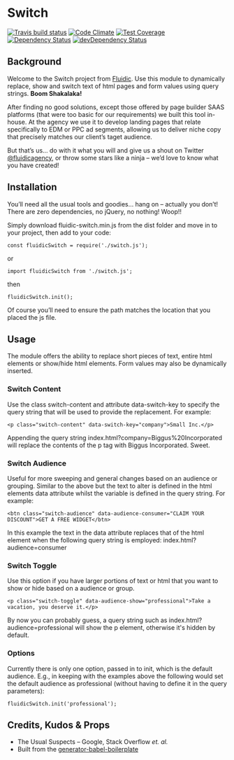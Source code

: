# Switch

[![Travis build status](http://img.shields.io/travis/fluidicagency/switch.svg?style=flat)](https://travis-ci.org/fluidicagency/switch)
[![Code Climate](https://codeclimate.com/github/fluidicagency/switch/badges/gpa.svg)](https://codeclimate.com/github/fluidicagency/switch)
[![Test Coverage](https://codeclimate.com/github/fluidicagency/switch/badges/coverage.svg)](https://codeclimate.com/github/fluidicagency/switch)
[![Dependency Status](https://david-dm.org/fluidicagency/switch.svg)](https://david-dm.org/fluidicagency/switch)
[![devDependency Status](https://david-dm.org/fluidicagency/switch/dev-status.svg)](https://david-dm.org/fluidicagency/switch#info=devDependencies)

## Background
Welcome to the Switch project from [Fluidic](https://fluidic.agency). Use this module to dynamically replace, show and switch text of html pages and form values using query strings. **Boom Shakalaka!**

After finding no good solutions, except those offered by page builder SAAS platforms (that were too basic for our requirements) we built this tool in-house. At the agency we use it to develop landing pages that relate specifically to EDM or PPC ad segments, allowing us to deliver niche copy that precisely matches our client&rsquo;s taget audience.

But that&rsquo;s us&hellip; do with it what you will and give us a shout on Twitter [@fluidicagency](https://twitter.com/fluidicagency), or throw some stars like a ninja &ndash; we&rsquo;d love to know what you have created!

## Installation

You&rsquo;ll need all the usual tools and goodies&hellip; hang on &ndash; actually you don&rsquo;t! There are zero dependencies, no jQuery, no nothing! Woop!!

Simply download fluidic-switch.min.js from the dist folder and move in to your project, then add to your code:

~~~~
const fluidicSwitch = require('./switch.js');
~~~~

or

~~~~
import fluidicSwitch from './switch.js';
~~~~

then

~~~~
fluidicSwitch.init();
~~~~

Of course you&rsquo;ll need to ensure the path matches the location that you placed the js file.

## Usage

The module offers the ability to replace short pieces of text, entire html elements or show/hide html elements. Form values may also be dynamically inserted.

### Switch Content

Use the class switch-content and attribute data-switch-key to specify the query string that will be used to provide the replacement. For example:

~~~~
<p class="switch-content" data-switch-key="company">Small Inc.</p>
~~~~  

Appending the query string index.html?company=Biggus%20Incorporated will replace the contents of the p tag with Biggus Incorporated. Sweet.

### Switch Audience

Useful for more sweeping and general changes based on an audience or grouping. Similar to the above but the text to alter is defined in the html elements data attribute whilst the variable is defined in the query string. For example:

~~~~
<btn class="switch-audience" data-audience-consumer="CLAIM YOUR DISCOUNT">GET A FREE WIDGET</btn>
~~~~

In this example the text in the data attribute replaces that of the html element when the following query string is employed: index.html?audience=consumer

### Switch Toggle

Use this option if you have larger portions of text or html that you want to show or hide based on a audience or group.

~~~~
<p class="switch-toggle" data-audience-show="professional">Take a vacation, you deserve it.</p>
~~~~

By now you can probably guess, a query string such as index.html?audience=professional will show the p element, otherwise it's hidden by default.

### Options

Currently there is only one option, passed in to init, which is the default audience. E.g., in keeping with the examples above the following would set the default audience as professional (without having to define it in the query parameters):

~~~~
fluidicSwitch.init('professional');
~~~~

## Credits, Kudos &amp; Props
* The Usual Suspects &ndash; Google, Stack Overflow *et. al.*
* Built from the [generator-babel-boilerplate](https://github.com/babel/generator-babel-boilerplate)
